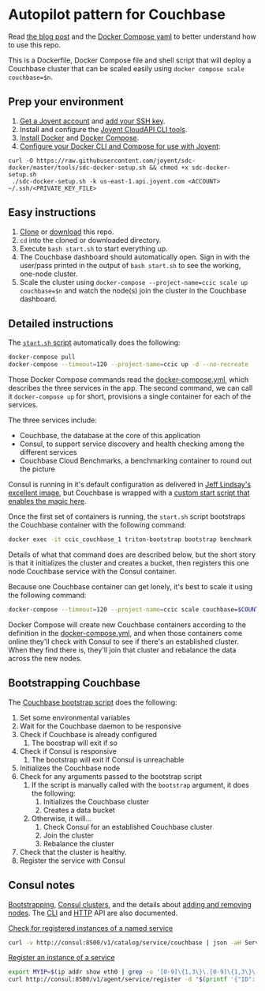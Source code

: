 # Autopilot pattern for Couchbase

Read [the blog post](https://www.joyent.com/blog/couchbase-in-docker-containers) and the [Docker Compose yaml](https://github.com/misterbisson/clustered-couchbase-in-containers) to better understand how to use this repo.

This is a Dockerfile, Docker Compose file and shell script that will deploy a Couchbase cluster that can be scaled easily using `docker compose scale couchbase=$n`.

## Prep your environment

1. [Get a Joyent account](https://my.joyent.com/landing/signup/) and [add your SSH key](https://docs.joyent.com/public-cloud/getting-started).
1. Install and configure the [Joyent CloudAPI CLI tools](https://apidocs.joyent.com/cloudapi/#getting-started).
1. [Install Docker](https://docs.docker.com/installation/#installation) and [Docker Compose](https://docs.docker.com/compose/install/).
1. [Configure your Docker CLI and Compose for use with Joyent](https://apidocs.joyent.com/docker):

```
curl -O https://raw.githubusercontent.com/joyent/sdc-docker/master/tools/sdc-docker-setup.sh && chmod +x sdc-docker-setup.sh
 ./sdc-docker-setup.sh -k us-east-1.api.joyent.com <ACCOUNT> ~/.ssh/<PRIVATE_KEY_FILE>
```

## Easy instructions

1. [Clone](git@github.com:misterbisson/clustered-couchbase-in-containers.git) or [download](https://github.com/misterbisson/clustered-couchbase-in-containers/archive/master.zip) this repo.
1. `cd` into the cloned or downloaded directory.
1. Execute `bash start.sh` to start everything up.
1. The Couchbase dashboard should automatically open. Sign in with the user/pass printed in the output of `bash start.sh` to see the working, one-node cluster.
1. Scale the cluster using `docker-compose --project-name=ccic scale up couchbase=$n` and watch the node(s) join the cluster in the Couchbase dashboard.

## Detailed instructions

The [`start.sh` script](https://github.com/misterbisson/clustered-couchbase-in-containers/blob/master/start.sh) automatically does the following:

```bash
docker-compose pull
docker-compose --timeout=120 --project-name=ccic up -d --no-recreate
```

Those Docker Compose commands read the [docker-compose.yml](https://github.com/misterbisson/clustered-couchbase-in-containers/blob/master/docker-compose.yml), which describes the three services in the app. The second command, we can call it `docker-compose up` for short, provisions a single container for each of the services.

The three services include:

- Couchbase, the database at the core of this application
- Consul, to support service discovery and health checking among the different services
- Couchbase Cloud Benchmarks, a benchmarking container to round out the picture

Consul is running in it's default configuration as delivered in [Jeff Lindsay's excellent image](https://registry.hub.docker.com/u/progrium/consul/), but Couchbase is wrapped with a [custom start script that enables the magic here](https://github.com/misterbisson/triton-couchbase/blob/master/bin/triton-bootstrap).

Once the first set of containers is running, the `start.sh` script bootstraps the Couchbase container with the following command:

```bash
docker exec -it ccic_couchbase_1 triton-bootstrap bootstrap benchmark
```
Details of what that command does are described below, but the short story is that it initializes the cluster and creates a bucket, then registers this one node Couchbase service with the Consul container.

Because one Couchbase container can get lonely, it's best to scale it using the following command:

```bash
docker-compose --timeout=120 --project-name=ccic scale couchbase=$COUNT
```

Docker Compose will create new Couchbase containers according to the definition in the [docker-compose.yml](https://github.com/misterbisson/clustered-couchbase-in-containers/blob/master/docker-compose.yml), and when those containers come online they'll check with Consul to see if there's an established cluster. When they find there is, they'll join that cluster and rebalance the data across the new nodes.

## Bootstrapping Couchbase

The [Couchbase bootstrap script](https://github.com/misterbisson/triton-couchbase/blob/master/bin/triton-bootstrap) does the following:

1. Set some environmental variables
1. Wait for the Couchbase daemon to be responsive
1. Check if Couchbase is already configured
    1. The boostrap will exit if so
1. Check if Consul is responsive
    1. The bootstrap will exit if Consul is unreachable
1. Initializes the Couchbase node
1. Check for any arguments passed to the bootstrap script
    1. If the script is manually called with the `bootstrap` argument, it does the following:
        1. Initializes the Couchbase cluster
        1. Creates a data bucket
    1. Otherwise, it will...
        1. Check Consul for an established Couchbase cluster
        1. Join the cluster
        1. Rebalance the cluster
1. Check that the cluster is healthy.
1. Register the service with Consul

## Consul notes

[Bootstrapping](https://www.consul.io/docs/guides/bootstrapping.html), [Consul clusters](https://www.consul.io/intro/getting-started/join.html), and the details about [adding and removing nodes](https://www.consul.io/docs/guides/servers.html). The [CLI](https://www.consul.io/docs/commands/index.html) and [HTTP](https://www.consul.io/docs/agent/http.html) API are also documented.

[Check for registered instances of a named service](https://www.consul.io/docs/agent/http/catalog.html#catalog_service)

```bash
curl -v http://consul:8500/v1/catalog/service/couchbase | json -aH ServiceAddress
```

[Register an instance of a service](https://www.consul.io/docs/agent/http/catalog.html#catalog_register)

```bash
export MYIP=$(ip addr show eth0 | grep -o '[0-9]\{1,3\}\.[0-9]\{1,3\}\.[0-9]\{1,3\}\.[0-9]\{1,3\}')
curl http://consul:8500/v1/agent/service/register -d "$(printf '{"ID": "couchbase-%s","Name": "couchbase","Address": "%s"}' $MYIP $MYIP)"
```
